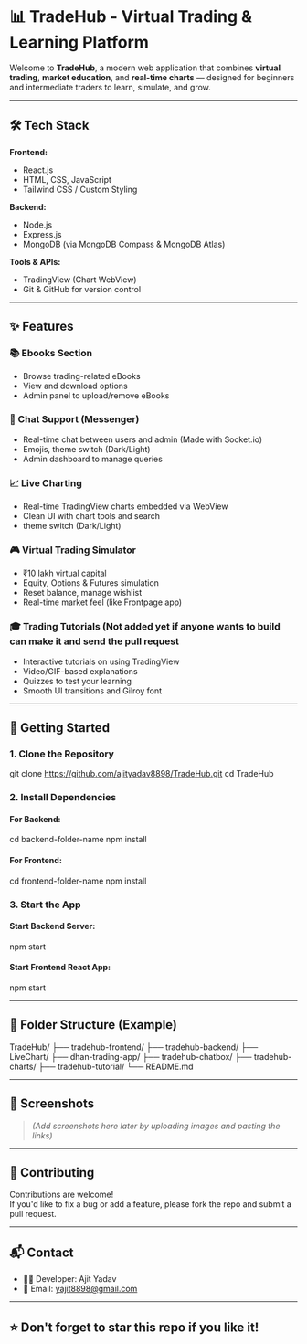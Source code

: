 # 📊 TradeHub - Virtual Trading & Learning Platform

Welcome to **TradeHub**, a modern web application that combines **virtual trading**, **market education**, and **real-time charts** — designed for beginners and intermediate traders to learn, simulate, and grow.

---

## 🛠️ Tech Stack

**Frontend:**
- React.js
- HTML, CSS, JavaScript
- Tailwind CSS / Custom Styling

**Backend:**
- Node.js
- Express.js
- MongoDB (via MongoDB Compass & MongoDB Atlas)

**Tools & APIs:**
- TradingView (Chart WebView)
- Git & GitHub for version control

---

## ✨ Features

### 📚 Ebooks Section
- Browse trading-related eBooks
- View and download options
- Admin panel to upload/remove eBooks

### 💬 Chat Support (Messenger)
- Real-time chat between users and admin (Made with Socket.io)
- Emojis, theme switch (Dark/Light)
- Admin dashboard to manage queries

### 📈 Live Charting
- Real-time TradingView charts embedded via WebView
- Clean UI with chart tools and search
- theme switch (Dark/Light)

### 🎮 Virtual Trading Simulator
- ₹10 lakh virtual capital 
- Equity, Options & Futures simulation
- Reset balance, manage wishlist
- Real-time market feel (like Frontpage app)

### 🎓 Trading Tutorials (Not added yet if anyone wants to build can make it and send the pull request
- Interactive tutorials on using TradingView
- Video/GIF-based explanations
- Quizzes to test your learning
- Smooth UI transitions and Gilroy font

---

## 🚀 Getting Started

### 1. Clone the Repository
git clone https://github.com/ajityadav8898/TradeHub.git
cd TradeHub

### 2. Install Dependencies

#### For Backend:
cd backend-folder-name
npm install

#### For Frontend:
cd frontend-folder-name
npm install

### 3. Start the App

#### Start Backend Server:
npm start

#### Start Frontend React App:
npm start

  ---

## 🔐 Folder Structure (Example)

TradeHub/
├── tradehub-frontend/
├── tradehub-backend/
├── LiveChart/
├── dhan-trading-app/
├── tradehub-chatbox/
├── tradehub-charts/
├── tradehub-tutorial/
└── README.md

---

## 📸 Screenshots

> *(Add screenshots here later by uploading images and pasting the links)*

---

## 🤝 Contributing

Contributions are welcome!  
If you'd like to fix a bug or add a feature, please fork the repo and submit a pull request.

---

## 📬 Contact

- 👨‍💻 Developer: Ajit Yadav  
- 📧 Email: yajit8898@gmail.com  

---

## ⭐ Don't forget to star this repo if you like it!
